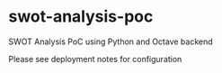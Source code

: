 # swot-analysis-poc
SWOT Analysis PoC using Python and Octave backend

Please see deployment notes for configuration